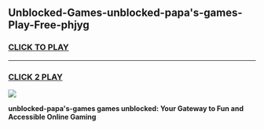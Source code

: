 
## Unblocked-Games-unblocked-papa's-games-Play-Free-phjyg
<h3>
<a href="https://premium76.site?title=unblocked-papa's-games&ref=24M">CLICK TO PLAY</a></h3>
<hr>

<h3>
<a href="https://premium76.site?title=unblocked-papa's-games&ref=24M">CLICK 2 PLAY</a>
  
</h3>

<a href="https://premium76.site?title=unblocked-papa's-games&ref=24M"><img src="https://clearcache.store/games.png"></a>


**unblocked-papa's-games games unblocked: Your Gateway to Fun and Accessible Online Gaming**
